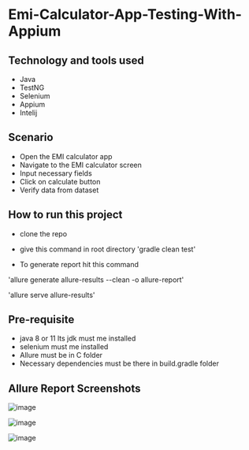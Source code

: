# Emi-Calculator-App-Testing-With-Appium

## Technology and tools used
- Java
- TestNG
- Selenium
- Appium
- Intelij

## Scenario
- Open the EMI calculator app
- Navigate to the EMI calculator screen
- Input necessary fields
- Click on calculate button
- Verify data from dataset


## How to run this project
- clone the repo

- give this command in root directory 'gradle clean test'

- To generate report hit this command

 'allure generate allure-results --clean -o allure-report'

 'allure serve allure-results'

## Pre-requisite
- java 8 or 11 lts jdk must me installed
- selenium must me installed
- Allure must be in C folder
- Necessary dependencies must be there in build.gradle folder


## Allure Report Screenshots

![image](https://user-images.githubusercontent.com/75027367/208291481-6db686c0-86c6-4436-b702-80e757da4ffb.png)

![image](https://user-images.githubusercontent.com/75027367/208291502-667e91df-f030-4b9b-b0a1-d43959f94987.png)

![image](https://user-images.githubusercontent.com/75027367/208291525-7dd8b3e6-152a-4954-a294-08c414520880.png)


